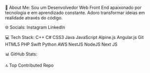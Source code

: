 💫 About Me:
Sou um Desenvolvedor Web Front End apaixonado por tecnologia e em aprendizado constante. Adoro transformar ideias em realidade através do código.

🌐 Socials:
Instagram LinkedIn

💻 Tech Stack:
C++ C# CSS3 Java JavaScript Alpine.js Angular.js Git HTML5 PHP Swift Python AWS NestJS NodeJS Next JS

📊 GitHub Stats:




🔝 Top Contributed Repo
